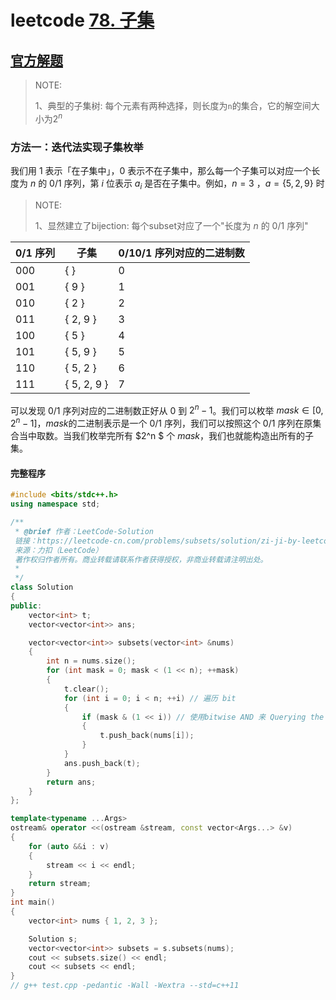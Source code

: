 # leetcode [78. 子集](https://leetcode-cn.com/problems/subsets/)



## [官方解题](https://leetcode-cn.com/problems/subsets/solution/zi-ji-by-leetcode-solution/)

> NOTE: 
>
> 1、典型的子集树: 每个元素有两种选择，则长度为`n`的集合，它的解空间大小为$2^n$

### 方法一：迭代法实现子集枚举

我们用 $1$ 表示「在子集中」，$0$ 表示不在子集中，那么每一个子集可以对应一个长度为 $n$ 的 $0/1$ 序列，第 $i$ 位表示 $a_i$ 是否在子集中。例如，$n = 3$ ，$a = \{ 5, 2, 9 \}$ 时

> NOTE: 
>
> 1、显然建立了bijection: 每个subset对应了一个"长度为 $n$ 的 $0/1$ 序列"
>
> 

| 0/1 序列 | 子集          | 0/10/1 序列对应的二进制数 |
| -------- | ------------- | ------------------------- |
| 000      | \{ \}         | 0                         |
| 001      | \{ 9 \}       | 1                         |
| 010      | \{ 2 \}       | 2                         |
| 011      | \{ 2, 9 \}    | 3                         |
| 100      | \{ 5 \}       | 4                         |
| 101      | \{ 5, 9 \}    | 5                         |
| 110      | \{ 5, 2 \}    | 6                         |
| 111      | \{ 5, 2, 9 \} | 7                         |



可以发现 $0/1$ 序列对应的二进制数正好从 $0$ 到 $2^{n}- 1$。我们可以枚举 $\textit{mask} \in [0, 2^n - 1]$，$\textit{mask}$的二进制表示是一个 $0/1$ 序列，我们可以按照这个 $0/1$ 序列在原集合当中取数。当我们枚举完所有 $2^n $ 个 $\textit{mask}$，我们也就能构造出所有的子集。



#### 完整程序

```C++
#include <bits/stdc++.h>
using namespace std;

/**
 * @brief 作者：LeetCode-Solution
 链接：https://leetcode-cn.com/problems/subsets/solution/zi-ji-by-leetcode-solution/
 来源：力扣（LeetCode）
 著作权归作者所有。商业转载请联系作者获得授权，非商业转载请注明出处。
 *
 */
class Solution
{
public:
	vector<int> t;
	vector<vector<int>> ans;

	vector<vector<int>> subsets(vector<int> &nums)
	{
		int n = nums.size();
		for (int mask = 0; mask < (1 << n); ++mask)
		{
			t.clear();
			for (int i = 0; i < n; ++i) // 遍历 bit
			{
				if (mask & (1 << i)) // 使用bitwise AND 来 Querying the status of a bit
				{
					t.push_back(nums[i]);
				}
			}
			ans.push_back(t);
		}
		return ans;
	}
};

template<typename ...Args>
ostream& operator <<(ostream &stream, const vector<Args...> &v)
{
	for (auto &&i : v)
	{
		stream << i << endl;
	}
	return stream;
}
int main()
{
	vector<int> nums { 1, 2, 3 };

	Solution s;
	vector<vector<int>> subsets = s.subsets(nums);
	cout << subsets.size() << endl;
	cout << subsets << endl;
}
// g++ test.cpp -pedantic -Wall -Wextra --std=c++11

```


